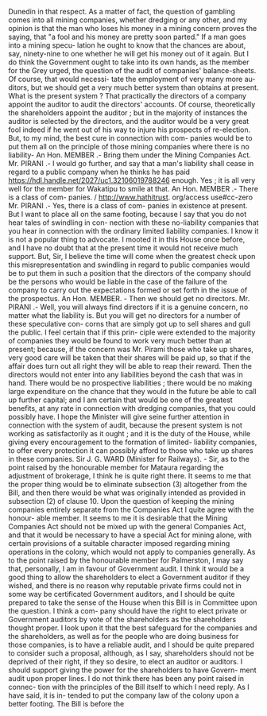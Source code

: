 Dunedin in that respect. As a matter of fact, the question of gambling comes into all mining companies, whether dredging or any other, and my opinion is that the man who loses his money in a mining concern proves the saying, that "a fool and his money are pretty soon parted." If a man goes into a mining specu- lation he ought to know that the chances are about, say, ninety-nine to one whether he will get his money out of it again. But I do think the Government ought to take into its own hands, as the member for the Grey urged, the question of the audit of companies' balance-sheets. Of course, that would necessi- tate the employment of very many more au- ditors, but we should get a very much better system than obtains at present. What is the present system ? That practically the directors of a company appoint the auditor to audit the directors' accounts. Of course, theoretically the shareholders appoint the auditor ; but in the majority of instances the auditor is selected by the directors, and the auditor would be a very great fool indeed if he went out of his way to injure his prospects of re-election. But, to my mind, the best cure in connection with com- panies would be to put them all on the principle of those mining companies where there is no liability- An Hon. MEMBER .- Bring them under the Mining Companies Act. Mr. PIRANI .- I would go further, and say that a man's liability shall cease in regard to a public company when he thinks he has paid https://hdl.handle.net/2027/uc1.32106019788246 enough. Yes ; it is all very well for the member for Wakatipu to smile at that. An Hon. MEMBER .- There is a class of com- panies. / http://www.hathitrust. org/access use#cc-zero Mr. PIRANI .- Yes, there is a class of com- panies in existence at present. But I want to place all on the same footing, because I say that you do not hear tales of swindling in con- nection with these no-liability companies that you hear in connection with the ordinary limited liability companies. I know it is not a popular thing to advocate. I mooted it in this House once before, and I have no doubt that at the present time it would not receive much support. But, Sir, I believe the time will come when the greatest check upon this misrepresentation and swindling in regard to public companies would be to put them in such a position that the directors of the company should be the persons who would be liable in the case of the failure of the company to carry out the expectations formed or set forth in the issue of the prospectus. An Hon. MEMBER. - Then we should get no directors. Mr. PIRANI .- Well, you will always find directors if it is a genuine concern, no matter what the liability is. But you will get no directors for a number of these speculative con- corns that are simply got up to sell shares and gull the public. I feel certain that if this prin- ciple were extended to the majority of companies they would be found to work very much better than at present; because, if the concern was Mr. Pirami those who take up shares, very good care will be taken that their shares will be paid up, so that if the affair does turn out all right they will be able to reap their reward. Then the directors would not enter into any liabilities beyond the cash that was in hand. There would be no prospective liabilities ; there would be no making large expenditure on the chance that they would in the future be able to call up further capital; and I am certain that would be one of the greatest benefits, at any rate in connection with dredging companies, that you could possibly have. I hope the Minister will give seine further attention in connection with the system of audit, because the present system is not working as satisfactorily as it ought ; and it is the duty of the House, while giving every encouragement to the formation of limited- liability companies, to offer every protection it can possibly afford to those who take up shares in these companies. Sir J. G. WARD (Minister for Railways). - Sir, as to the point raised by the honourable member for Mataura regarding the adjustment of brokerage, I think he is quite right there. It seems to me that the proper thing would be to eliminate subsection (3) altogether from the Bill, and then there would be what was originally intended as provided in subsection (2) of clause 10. Upon the question of keeping the mining companies entirely separate from the Companies Act I quite agree with the honour- able member. It seems to me it is desirable that the Mining Companies Act should not be mixed up with the general Companies Act, and that it would be necessary to have a special Act for mining alone, with certain provisions of a suitable character imposed regarding mining operations in the colony, which would not apply to companies generally. As to the point raised by the honourable member for Palmerston, I may say that, personally, I am in favour of Government audit. I think it would be a good thing to allow the shareholders to elect a Government auditor if they wished, and there is no reason why reputable private firms could not in some way be certificated Government auditors, and I should be quite prepared to take the sense of the House when this Bill is in Committee upon the question. I think a com- pany should have the right to elect private or Government auditors by vote of the shareholders as the shareholders thought proper. I look upon it that the best safeguard for the companies and the shareholders, as well as for the people who are doing business for those companies, is to have a reliable audit, and I should be quite prepared to consider such a proposal, although, as I say, shareholders should not be deprived of their right, if they so desire, to elect an auditor or auditors. I should support giving the power for the shareholders to have Govern- ment audit upon proper lines. I do not think there has been any point raised in connec- tion with the principles of the Bill itself to which I need reply. As I have said, it is in- tended to put the company law of the colony upon a better footing. The Bill is before the 